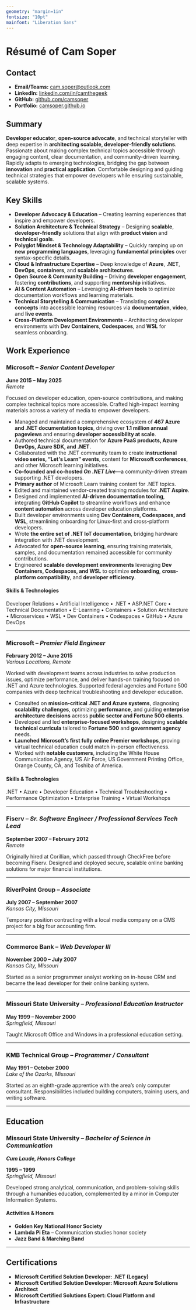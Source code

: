 ```yaml
---
geometry: "margin=1in"
fontsize: "10pt"
mainfont: "Liberation Sans"
---
```


# Résumé of Cam Soper

## Contact  

- **Email/Teams:** [cam.soper@outlook.com](mailto:cam.soper@outlook.com)
- **LinkedIn:** [linkedin.com/in/camthegeek](https://www.linkedin.com/in/camthegeek)
- **GitHub:** [github.com/camsoper](https://github.com/camsoper)
- **Portfolio:** [camsoper.github.io](https://camsoper.github.io)

## Summary

**Developer educator**, **open-source advocate**, and technical storyteller with deep expertise in **architecting scalable, developer-friendly solutions**. Passionate about making complex technical topics accessible through engaging content, clear documentation, and community-driven learning. Rapidly adapts to emerging technologies, bridging the gap between **innovation** and **practical application**. Comfortable designing and guiding technical strategies that empower developers while ensuring sustainable, scalable systems.  

## Key Skills

- **Developer Advocacy & Education** – Creating learning experiences that inspire and empower developers.  
- **Solution Architecture & Technical Strategy** – Designing **scalable**, **developer-friendly** solutions that align with **product vision** and **technical goals**.  
- **Polyglot Mindset & Technology Adaptability** – Quickly ramping up on **new programming languages**, leveraging **fundamental principles** over syntax-specific details.  
- **Cloud & Infrastructure Expertise** – Deep knowledge of **Azure**, **.NET**, **DevOps**, **containers**, and **scalable architectures**.  
- **Open Source & Community Building** – Driving **developer engagement**, fostering **contributions**, and supporting **mentorship** initiatives.  
- **AI & Content Automation** – Leveraging **AI-driven tools** to optimize documentation workflows and learning materials.  
- **Technical Storytelling & Communication** – Translating **complex concepts** into accessible learning resources via **documentation**, **video**, and **live events**.  
- **Cross-Platform Development Environments** – Architecting developer environments with **Dev Containers**, **Codespaces**, and **WSL** for seamless onboarding.  

## Work Experience

### Microsoft – *Senior Content Developer*  
**June 2015 – May 2025**  
*Remote*  

Focused on developer education, open-source contributions, and making complex technical topics more accessible. Crafted high-impact learning materials across a variety of media to empower developers.

- Managed and maintained a comprehensive ecosystem of **467 Azure and .NET documentation topics**, driving over **1.1 million annual pageviews** and ensuring **developer accessibility at scale**.  
- Authored technical documentation for **Azure PaaS products, Azure DevOps, Azure SDK, and .NET**.  
- Collaborated with the .NET community team to create **instructional video series, “Let's Learn” events**, content for **Microsoft conferences**, and other Microsoft learning initiatives.  
- **Co-founded and co-hosted *On .NET Live***—a community-driven stream supporting .NET developers.  
- **Primary author** of Microsoft Learn training content for .NET topics.  
- Edited and maintained vendor-created training modules for **.NET Aspire**.  
- Designed and implemented **AI-driven documentation tooling**, integrating **GitHub Copilot** to streamline workflows and enhance **content automation** across developer education platforms.  
- Built developer environments using **Dev Containers, Codespaces, and WSL**, streamlining onboarding for Linux-first and cross-platform developers.  
- Wrote **the entire set of .NET IoT documentation**, bridging hardware integration with .NET development.  
- Advocated for **open-source learning**, ensuring training materials, samples, and documentation remained accessible for community contributions.  
- Engineered **scalable development environments** leveraging **Dev Containers, Codespaces, and WSL** to optimize **onboarding**, **cross-platform compatibility**, and **developer efficiency**.  

#### Skills & Technologies  
  
Developer Relations • Artificial Intelligence • .NET • ASP.NET Core • Technical Documentation • E-Learning • Containers • Solution Architecture • Microservices • WSL • Dev Containers • Codespaces • GitHub • Azure DevOps  

---

### Microsoft – *Premier Field Engineer*  
**February 2012 – June 2015**  
*Various Locations, Remote*

Worked with development teams across industries to solve production issues, optimize performance, and deliver hands-on training focused on .NET and Azure technologies. Supported federal agencies and Fortune 500 companies with deep technical troubleshooting and developer education.  

- Consulted on **mission-critical .NET and Azure systems**, diagnosing **scalability challenges**, optimizing **performance**, and guiding **enterprise architecture decisions** across **public sector and Fortune 500 clients**.  
- Developed and led **enterprise-focused workshops**, designing **scalable technical curricula** tailored to **Fortune 500** and **government agency** needs.  
- **Launched Microsoft’s first fully online Premier workshops**, proving virtual technical education could match in-person effectiveness.  
- Worked with **notable customers**, including the White House Communication Agency, US Air Force, US Government Printing Office, Orange County, CA, and Toshiba of America.  

#### Skills & Technologies  
  
.NET • Azure • Developer Education • Technical Troubleshooting • Performance Optimization • Enterprise Training • Virtual Workshops

---

### Fiserv – *Sr. Software Engineer / Professional Services Tech Lead*  
**September 2007 – February 2012**  
*Remote*  

Originally hired at Corillian, which passed through CheckFree before becoming Fiserv. Designed and deployed secure, scalable online banking solutions for major financial institutions.

---

### RiverPoint Group – *Associate*  
**July 2007 – September 2007**  
*Kansas City, Missouri*

Temporary position contracting with a local media company on a CMS project for a big four accounting firm.

---

### Commerce Bank – *Web Developer III*  
**November 2000 – July 2007**  
*Kansas City, Missouri*

Started as a senior programmer analyst working on in-house CRM and became the lead developer for their online banking system.  

---

### Missouri State University – *Professional Education Instructor*  
**May 1999 – November 2000**  
*Springfield, Missouri*

Taught Microsoft Office and Windows in a professional education setting.

---

### KMB Technical Group – *Programmer / Consultant*  
**May 1991 – October 2000**  
*Lake of the Ozarks, Missouri*  

Started as an eighth-grade apprentice with the area’s only computer consultant. Responsibilities included building computers, training users, and writing software.

---

## Education  

### Missouri State University – *Bachelor of Science in Communication*
***Cum Laude, Honors College***
  
**1995 – 1999**  
*Springfield, Missouri*

Developed strong analytical, communication, and problem-solving skills through a humanities education, complemented by a minor in Computer Information Systems.

#### Activities & Honors  
- **Golden Key National Honor Society**
- **Lambda Pi Eta** – Communication studies honor society
- **Jazz Band & Marching Band**

---

## Certifications  

- **Microsoft Certified Solution Developer: .NET (Legacy)**
- **Microsoft Certified Solution Developer: Microsoft Azure Solutions Architect**
- **Microsoft Certified Solutions Expert: Cloud Platform and Infrastructure**